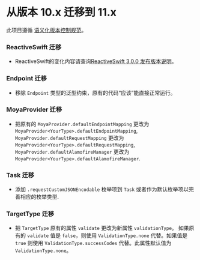 # 从版本 10.x 迁移到 11.x

此项目遵循 [语义化版本控制规范](http://semver.org)。

### ReactiveSwift 迁移
- ReactiveSwift的变化内容请查询[ReactiveSwift 3.0.0 发布版本说明](https://github.com/ReactiveCocoa/ReactiveSwift/releases/tag/3.0.0)。

### Endpoint 迁移
- 移除 `Endpoint` 类型的泛型约束，原有的代码“应该”能直接正常运行。

### MoyaProvider 迁移
- 把原有的 `MoyaProvider.defaultEndpointMapping` 更改为 `MoyaProvider<YourType>.defaultEndpointMapping`, `MoyaProvider.defaultRequestMapping` 更改为 `MoyaProvider<YourType>.defaultRequestMapping`, `MoyaProvider.defaultAlamofireManager` 更改为 `MoyaProvider<YourType>.defaultAlamofireManager`.

### Task 迁移
- 添加 `.requestCustomJSONEncodable` 枚举项到 `Task` 或者作为默认枚举项以完善相应的枚举类型.

### TargetType 迁移
- 把 `TargetType` 原有的属性 `validate` 更改为新属性 `validationType`。
如果原有的 `validate` 值是 `false`，则使用 `ValidationType.none` 代替。如果值是 `true` 则使用 `ValidationType.successCodes` 代替。此属性默认值为 `ValidationType.none`。
